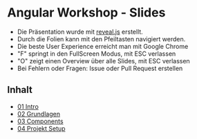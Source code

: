 # Angular Workshop - Slides

- Die Präsentation wurde mit [reveal.js](http://lab.hakim.se/reveal-js/) erstellt.
- Durch die Folien kann mit den Pfeiltasten navigiert werden.
- Die beste User Experience erreicht man mit Google Chrome
- "F" springt in den FullScreen Modus, mit ESC verlassen
- "O" zeigt einen Overview über alle Slides, mit ESC verlassen
- Bei Fehlern oder Fragen: Issue oder Pull Request erstellen

## Inhalt
- [01 Intro](https://baloise.github.io/ws-angular_slides/slides/01_Intro.html)
- [02 Grundlagen](https://baloise.github.io/ws-angular_slides/slides/02_Grundlagen.html)
- [03 Components](https://baloise.github.io/ws-angular_slides/slides/03_Components.html)
- [04 Projekt Setup](https://baloise.github.io/ws-angular_slides/slides/04_ProjectSetup.html)
